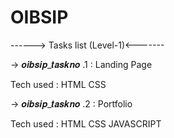 # OIBSIP

------> Tasks list (Level-1)<-------

-> 𝒐𝒊𝒃𝒔𝒊𝒑_𝒕𝒂𝒔𝒌𝒏𝒐 .1 : Landing Page

Tech used : HTML CSS

-> 𝒐𝒊𝒃𝒔𝒊𝒑_𝒕𝒂𝒔𝒌𝒏𝒐 .2 : Portfolio

Tech used : HTML CSS JAVASCRIPT
